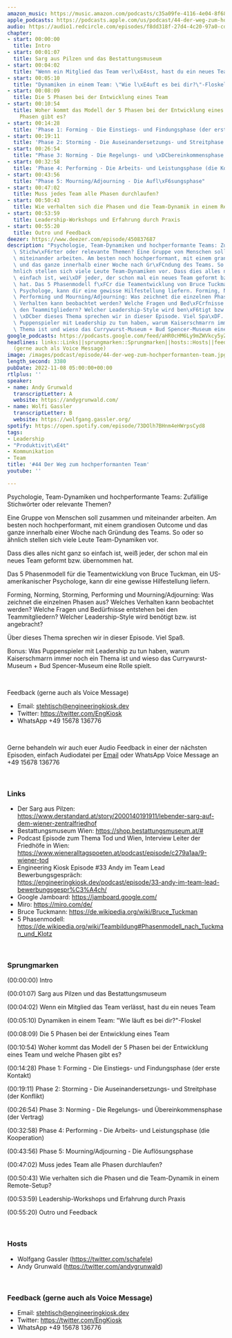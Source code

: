 ```yaml
---
amazon_music: https://music.amazon.com/podcasts/c35a09fe-4116-4e04-8f68-77d61b112e46/episodes/6af039c9-671d-45d9-9f16-1433da7a31c5/engineering-kiosk-44-der-weg-zum-hochperformanten-team
apple_podcasts: https://podcasts.apple.com/us/podcast/44-der-weg-zum-hochperformanten-team/id1603082924?i=1000585433960&uo=4
audio: https://audio1.redcircle.com/episodes/f8dd318f-27d4-4c20-97a0-cd5530afec77/stream.mp3
chapter:
- start: 00:00:00
  title: Intro
- start: 00:01:07
  title: Sarg aus Pilzen und das Bestattungsmuseum
- start: 00:04:02
  title: "Wenn ein Mitglied das Team verl\xE4sst, hast du ein neues Team"
- start: 00:05:10
  title: "Dynamiken in einem Team: \"Wie l\xE4uft es bei dir?\"-Floskel"
- start: 00:08:09
  title: Die 5 Phasen bei der Entwicklung eines Team
- start: 00:10:54
  title: Woher kommt das Modell der 5 Phasen bei der Entwicklung eines Team und welche
    Phasen gibt es?
- start: 00:14:28
  title: 'Phase 1: Forming - Die Einstiegs- und Findungsphase (der erste Kontakt)'
- start: 00:19:11
  title: 'Phase 2: Storming - Die Auseinandersetzungs- und Streitphase (der Konflikt)'
- start: 00:26:54
  title: "Phase 3: Norming - Die Regelungs- und \xDCbereinkommensphase (der Vertrag)"
- start: 00:32:58
  title: 'Phase 4: Performing - Die Arbeits- und Leistungsphase (die Kooperation)'
- start: 00:43:56
  title: "Phase 5: Mourning/Adjourning - Die Aufl\xF6sungsphase"
- start: 00:47:02
  title: Muss jedes Team alle Phasen durchlaufen?
- start: 00:50:43
  title: Wie verhalten sich die Phasen und die Team-Dynamik in einem Remote-Setup?
- start: 00:53:59
  title: Leadership-Workshops und Erfahrung durch Praxis
- start: 00:55:20
  title: Outro und Feedback
deezer: https://www.deezer.com/episode/450837687
description: "Psychologie, Team-Dynamiken und hochperformante Teams: Zuf\xE4llige\
  \ Stichw\xF6rter oder relevante Themen? Eine Gruppe von Menschen soll zusammen und\
  \ miteinander arbeiten. Am besten noch hochperformant, mit einem grandiosen Outcome\
  \ und das ganze innerhalb einer Woche nach Gr\xFCndung des Teams. So oder so \xE4\
  hnlich stellen sich viele Leute Team-Dynamiken vor. Dass dies alles nicht ganz so\
  \ einfach ist, wei\xDF jeder, der schon mal ein neues Team geformt bzw. \xFCbernommen\
  \ hat. Das 5 Phasenmodell f\xFCr die Teamentwicklung von Bruce Tuckman, ein US-amerikanischer\
  \ Psychologe, kann dir eine gewisse Hilfestellung liefern. Forming, Norming, Storming,\
  \ Performing und Mourning/Adjourning: Was zeichnet die einzelnen Phasen aus? Welches\
  \ Verhalten kann beobachtet werden? Welche Fragen und Bed\xFCrfnisse entstehen bei\
  \ den Teammitgliedern? Welcher Leadership-Style wird ben\xF6tigt bzw. ist angebracht?\
  \ \xDCber dieses Thema sprechen wir in dieser Episode. Viel Spa\xDF. Bonus: Was\
  \ Puppenspieler mit Leadership zu tun haben, warum Kaiserschmarrn immer noch ein\
  \ Thema ist und wieso das Currywurst-Museum + Bud Spencer-Museum eine Rolle spielt."
google_podcasts: https://podcasts.google.com/feed/aHR0cHM6Ly9mZWVkcy5yZWRjaXJjbGUuY29tLzBlY2ZkZmQ3LWZkYTEtNGMzZC05NTE1LTQ3NjcyN2Y5ZGY1ZQ/episode/MDk3NTFlNTUtZmI2Zi00ZjdiLTg5YjAtMjRkMWFlOTJiN2Ey?sa=X&ved=2ahUKEwi2zcDi9p37AhXCPlkFHcmSARYQkfYCegQIARAF
headlines: links::Links||sprungmarken::Sprungmarken||hosts::Hosts||feedback-gerne-auch-als-voice-message::Feedback
  (gerne auch als Voice Message)
image: /images/podcast/episode/44-der-weg-zum-hochperformanten-team.jpg
length_second: 3380
pubDate: 2022-11-08 05:00:00+00:00
rtlplus: ''
speaker:
- name: Andy Grunwald
  transcriptLetter: A
  website: https://andygrunwald.com/
- name: Wolfi Gassler
  transcriptLetter: B
  website: https://wolfgang.gassler.org/
spotify: https://open.spotify.com/episode/73DOlh7BHnm4eHWrpsCyd8
tags:
- Leadership
- "Produktivit\xE4t"
- Kommunikation
- Team
title: '#44 Der Weg zum hochperformanten Team'
youtube: ''

---
```

<p>Psychologie, Team-Dynamiken und hochperformante Teams: Zufällige Stichwörter oder relevante Themen?</p><p>Eine Gruppe von Menschen soll zusammen und miteinander arbeiten. Am besten noch hochperformant, mit einem grandiosen Outcome und das ganze innerhalb einer Woche nach Gründung des Teams. So oder so ähnlich stellen sich viele Leute Team-Dynamiken vor.</p><p>Dass dies alles nicht ganz so einfach ist, weiß jeder, der schon mal ein neues Team geformt bzw. übernommen hat.</p><p>Das 5 Phasenmodell für die Teamentwicklung von Bruce Tuckman, ein US-amerikanischer Psychologe, kann dir eine gewisse Hilfestellung liefern.</p><p>Forming, Norming, Storming, Performing und Mourning/Adjourning: Was zeichnet die einzelnen Phasen aus? Welches Verhalten kann beobachtet werden? Welche Fragen und Bedürfnisse entstehen bei den Teammitgliedern? Welcher Leadership-Style wird benötigt bzw. ist angebracht?</p><p>Über dieses Thema sprechen wir in dieser Episode. Viel Spaß.</p><p>Bonus: Was Puppenspieler mit Leadership zu tun haben, warum Kaiserschmarrn immer noch ein Thema ist und wieso das Currywurst-Museum + Bud Spencer-Museum eine Rolle spielt.</p><p><br></p><p>Feedback (gerne auch als Voice Message)</p><ul><li>Email: <a href="mailto:stehtisch@engineeringkiosk.dev" rel="nofollow">stehtisch@engineeringkiosk.dev</a></li><li>Twitter: <a href="https://twitter.com/EngKiosk" rel="nofollow">https://twitter.com/EngKiosk</a></li><li>WhatsApp +49 15678 136776</li></ul><p><br></p><p>Gerne behandeln wir auch euer Audio Feedback in einer der nächsten Episoden, einfach Audiodatei per <a href="https://engineeringkiosk.dev/kontakt/">Email</a> oder WhatsApp Voice Message an +49 15678 136776</p><p><br></p><h3 id="links">Links</h3><ul><li>Der Sarg aus Pilzen: <a href="https://www.derstandard.at/story/2000140191911/lebender-sarg-auf-dem-wiener-zentralfriedhof" rel="nofollow">https://www.derstandard.at/story/2000140191911/lebender-sarg-auf-dem-wiener-zentralfriedhof</a> </li><li>Bestattungsmuseum Wien: <a href="https://shop.bestattungsmuseum.at/" rel="nofollow">https://shop.bestattungsmuseum.at/#</a></li><li>Podcast Episode zum Thema Tod und Wien, Interview Leiter der Friedhöfe in Wien: <a href="https://www.wieneralltagspoeten.at/podcast/episode/c279a1aa/9-wiener-tod" rel="nofollow">https://www.wieneralltagspoeten.at/podcast/episode/c279a1aa/9-wiener-tod</a></li><li>Engineering Kiosk Episode #33 Andy im Team Lead Bewerbungsgespräch: <a href="https://engineeringkiosk.dev/podcast/episode/33-andy-im-team-lead-bewerbungsgespr%C3%A4ch/">https://engineeringkiosk.dev/podcast/episode/33-andy-im-team-lead-bewerbungsgespr%C3%A4ch/</a></li><li>Google Jamboard: <a href="https://jamboard.google.com/" rel="nofollow">https://jamboard.google.com/</a></li><li>Miro: <a href="https://miro.com/de/" rel="nofollow">https://miro.com/de/</a></li><li>Bruce Tuckmann: <a href="https://de.wikipedia.org/wiki/Bruce_Tuckman" rel="nofollow">https://de.wikipedia.org/wiki/Bruce_Tuckman</a></li><li>5 Phasenmodell: <a href="https://de.wikipedia.org/wiki/Teambildung#Phasenmodell_nach_Tuckman_und_Klotz" rel="nofollow">https://de.wikipedia.org/wiki/Teambildung#Phasenmodell_nach_Tuckman_und_Klotz</a> </li></ul><p><br></p><h3 id="sprungmarken">Sprungmarken</h3><p>(00:00:00) Intro</p><p>(00:01:07) Sarg aus Pilzen und das Bestattungsmuseum</p><p>(00:04:02) Wenn ein Mitglied das Team verlässt, hast du ein neues Team</p><p>(00:05:10) Dynamiken in einem Team: &#34;Wie läuft es bei dir?&#34;-Floskel</p><p>(00:08:09) Die 5 Phasen bei der Entwicklung eines Team</p><p>(00:10:54) Woher kommt das Modell der 5 Phasen bei der Entwicklung eines Team und welche Phasen gibt es?</p><p>(00:14:28) Phase 1: Forming - Die Einstiegs- und Findungsphase (der erste Kontakt)</p><p>(00:19:11) Phase 2: Storming - Die Auseinandersetzungs- und Streitphase (der Konflikt)</p><p>(00:26:54) Phase 3: Norming - Die Regelungs- und Übereinkommensphase (der Vertrag)</p><p>(00:32:58) Phase 4: Performing - Die Arbeits- und Leistungsphase (die Kooperation)</p><p>(00:43:56) Phase 5: Mourning/Adjourning - Die Auflösungsphase</p><p>(00:47:02) Muss jedes Team alle Phasen durchlaufen?</p><p>(00:50:43) Wie verhalten sich die Phasen und die Team-Dynamik in einem Remote-Setup?</p><p>(00:53:59) Leadership-Workshops und Erfahrung durch Praxis</p><p>(00:55:20) Outro und Feedback</p><p><br></p><h3 id="hosts">Hosts</h3><ul><li>Wolfgang Gassler (<a href="https://twitter.com/schafele" rel="nofollow">https://twitter.com/schafele</a>)</li><li>Andy Grunwald (<a href="https://twitter.com/andygrunwald" rel="nofollow">https://twitter.com/andygrunwald</a>)</li></ul><p><br></p><h3 id="feedback-gerne-auch-als-voice-message">Feedback (gerne auch als Voice Message)</h3><ul><li>Email: <a href="mailto:stehtisch@engineeringkiosk.dev" rel="nofollow">stehtisch@engineeringkiosk.dev</a></li><li>Twitter: <a href="https://twitter.com/EngKiosk" rel="nofollow">https://twitter.com/EngKiosk</a></li><li>WhatsApp +49 15678 136776</li></ul>
